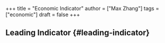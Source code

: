 +++
title = "Economic Indicator"
author = ["Max Zhang"]
tags = ["economic"]
draft = false
+++

## Leading Indicator {#leading-indicator}
